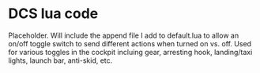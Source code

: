 # DCS lua code

Placeholder.  Will include the append file I add to default.lua to allow an on/off toggle switch to send different
actions when turned on vs. off.  Used for various toggles in the cockpit incluing gear, arresting hook, landing/taxi
lights, launch bar, anti-skid, etc.
